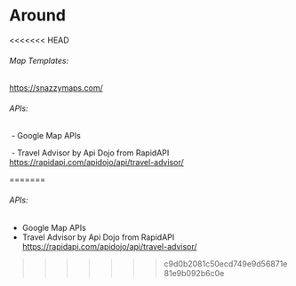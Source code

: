 # Around
<<<<<<< HEAD





###### Map Templates:

https://snazzymaps.com/

###### APIs:

​	- Google Map APIs

​	- Travel Advisor by Api Dojo from RapidAPI https://rapidapi.com/apidojo/api/travel-advisor/


=======
###### APIs:

- Google Map APIs
- Travel Advisor by Api Dojo from RapidAPI https://rapidapi.com/apidojo/api/travel-advisor/
>>>>>>> c9d0b2081c50ecd749e9d56871e81e9b092b6c0e


